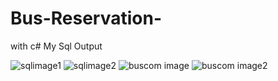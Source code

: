 # Bus-Reservation-
with c#
My Sql Output

![sqlimage1](https://user-images.githubusercontent.com/39830419/50387149-6956b880-0706-11e9-851b-63bfdc86b2d7.PNG)
![sqlimage2](https://user-images.githubusercontent.com/39830419/50387158-bd619d00-0706-11e9-98ae-7cfe3516bcd3.PNG)
![buscom image](https://user-images.githubusercontent.com/39830419/50387169-1e897080-0707-11e9-909b-b9b1ea082174.PNG)
![buscom image2](https://user-images.githubusercontent.com/39830419/50387190-80e27100-0707-11e9-82f0-c041eae0d91f.PNG)
